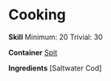 <!-- TITLE: Baked Cod -->
<!-- SUBTITLE: A quick summary of Baked Cod -->

# Cooking
**Skill**
Minimum: 20
Trivial: 30

**Container**
[Spit](spit)

**Ingredients**
[Saltwater Cod]